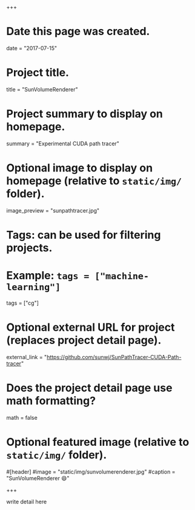 +++
# Date this page was created.
date = "2017-07-15"

# Project title.
title = "SunVolumeRenderer"

# Project summary to display on homepage.
summary = "Experimental CUDA path tracer"

# Optional image to display on homepage (relative to `static/img/` folder).
image_preview = "sunpathtracer.jpg"

# Tags: can be used for filtering projects.
# Example: `tags = ["machine-learning"]`
tags = ["cg"]

# Optional external URL for project (replaces project detail page).
external_link = "https://github.com/sunwj/SunPathTracer-CUDA-Path-tracer"

# Does the project detail page use math formatting?
math = false

# Optional featured image (relative to `static/img/` folder).
#[header]
#image = "static/img/sunvolumerenderer.jpg"
#caption = "SunVolumeRenderer :smile:"

+++

write detail here
